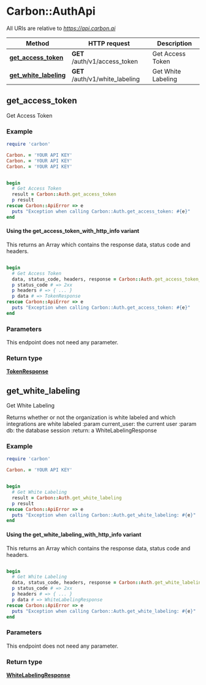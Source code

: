 # Carbon::AuthApi

All URIs are relative to *https://api.carbon.ai*

| Method | HTTP request | Description |
| ------ | ------------ | ----------- |
| [**get_access_token**](AuthApi.md#get_access_token) | **GET** /auth/v1/access_token | Get Access Token |
| [**get_white_labeling**](AuthApi.md#get_white_labeling) | **GET** /auth/v1/white_labeling | Get White Labeling |

## get_access_token

Get Access Token

### Example

```ruby
require 'carbon'

Carbon. = 'YOUR API KEY'
Carbon. = 'YOUR API KEY'
Carbon. = 'YOUR API KEY'


begin
  # Get Access Token
  result = Carbon::Auth.get_access_token
  p result
rescue Carbon::ApiError => e
  puts "Exception when calling Carbon::Auth.get_access_token: #{e}"
end
```

#### Using the get_access_token_with_http_info variant

This returns an Array which contains the response data, status code and headers.

```ruby

begin
  # Get Access Token
  data, status_code, headers, response = Carbon::Auth.get_access_token_with_http_info
  p status_code # => 2xx
  p headers # => { ... }
  p data # => TokenResponse
rescue Carbon::ApiError => e
  puts "Exception when calling Carbon::Auth.get_access_token: #{e}"
end
```

### Parameters

This endpoint does not need any parameter.

### Return type

[**TokenResponse**](TokenResponse.md)

## get_white_labeling

Get White Labeling

Returns whether or not the organization is white labeled and which integrations are white labeled  :param current_user: the current user :param db: the database session :return: a WhiteLabelingResponse

### Example

```ruby
require 'carbon'

Carbon. = 'YOUR API KEY'


begin
  # Get White Labeling
  result = Carbon::Auth.get_white_labeling
  p result
rescue Carbon::ApiError => e
  puts "Exception when calling Carbon::Auth.get_white_labeling: #{e}"
end
```

#### Using the get_white_labeling_with_http_info variant

This returns an Array which contains the response data, status code and headers.

```ruby

begin
  # Get White Labeling
  data, status_code, headers, response = Carbon::Auth.get_white_labeling_with_http_info
  p status_code # => 2xx
  p headers # => { ... }
  p data # => WhiteLabelingResponse
rescue Carbon::ApiError => e
  puts "Exception when calling Carbon::Auth.get_white_labeling: #{e}"
end
```

### Parameters

This endpoint does not need any parameter.

### Return type

[**WhiteLabelingResponse**](WhiteLabelingResponse.md)

